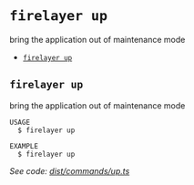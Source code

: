 `firelayer up`
==============

bring the application out of maintenance mode

* [`firelayer up`](#firelayer-up)

## `firelayer up`

bring the application out of maintenance mode

```
USAGE
  $ firelayer up

EXAMPLE
  $ firelayer up
```

_See code: [dist/commands/up.ts](https://github.com/firelayer/firelayer/blob/v0.0.0/dist/commands/up.ts)_
